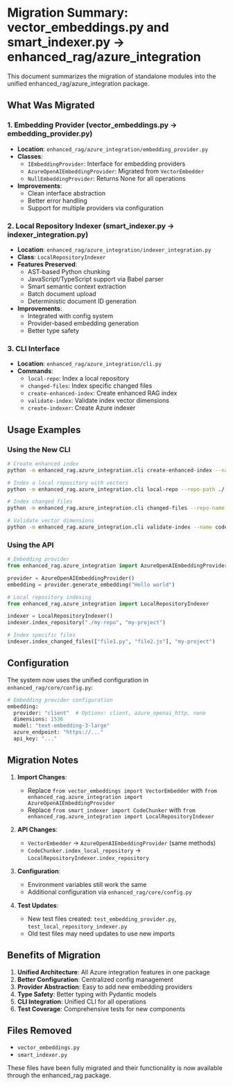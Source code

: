 # Migration Summary: vector_embeddings.py and smart_indexer.py → enhanced_rag/azure_integration

This document summarizes the migration of standalone modules into the unified enhanced_rag/azure_integration package.

## What Was Migrated

### 1. Embedding Provider (vector_embeddings.py → embedding_provider.py)
- **Location**: `enhanced_rag/azure_integration/embedding_provider.py`
- **Classes**:
  - `IEmbeddingProvider`: Interface for embedding providers
  - `AzureOpenAIEmbeddingProvider`: Migrated from `VectorEmbedder`
  - `NullEmbeddingProvider`: Returns None for all operations
- **Improvements**:
  - Clean interface abstraction
  - Better error handling
  - Support for multiple providers via configuration

### 2. Local Repository Indexer (smart_indexer.py → indexer_integration.py)
- **Location**: `enhanced_rag/azure_integration/indexer_integration.py`
- **Class**: `LocalRepositoryIndexer`
- **Features Preserved**:
  - AST-based Python chunking
  - JavaScript/TypeScript support via Babel parser
  - Smart semantic context extraction
  - Batch document upload
  - Deterministic document ID generation
- **Improvements**:
  - Integrated with config system
  - Provider-based embedding generation
  - Better type safety

### 3. CLI Interface
- **Location**: `enhanced_rag/azure_integration/cli.py`
- **Commands**:
  - `local-repo`: Index a local repository
  - `changed-files`: Index specific changed files
  - `create-enhanced-index`: Create enhanced RAG index
  - `validate-index`: Validate index vector dimensions
  - `create-indexer`: Create Azure indexer

## Usage Examples

### Using the New CLI

```bash
# Create enhanced index
python -m enhanced_rag.azure_integration.cli create-enhanced-index --name codebase-mcp-sota

# Index a local repository with vectors
python -m enhanced_rag.azure_integration.cli local-repo --repo-path ./ --repo-name mcprag --embed-vectors

# Index changed files
python -m enhanced_rag.azure_integration.cli changed-files --repo-name mcprag --files src/a.py src/b.ts

# Validate vector dimensions
python -m enhanced_rag.azure_integration.cli validate-index --name codebase-mcp-sota --check-dimensions 1536
```

### Using the API

```python
# Embedding provider
from enhanced_rag.azure_integration import AzureOpenAIEmbeddingProvider

provider = AzureOpenAIEmbeddingProvider()
embedding = provider.generate_embedding("Hello world")

# Local repository indexing
from enhanced_rag.azure_integration import LocalRepositoryIndexer

indexer = LocalRepositoryIndexer()
indexer.index_repository("./my-repo", "my-project")

# Index specific files
indexer.index_changed_files(["file1.py", "file2.js"], "my-project")
```

## Configuration

The system now uses the unified configuration in `enhanced_rag/core/config.py`:

```python
# Embedding provider configuration
embedding:
  provider: "client"  # Options: client, azure_openai_http, none
  dimensions: 1536
  model: "text-embedding-3-large"
  azure_endpoint: "https://..."
  api_key: "..."
```

## Migration Notes

1. **Import Changes**:
   - Replace `from vector_embeddings import VectorEmbedder` with `from enhanced_rag.azure_integration import AzureOpenAIEmbeddingProvider`
   - Replace `from smart_indexer import CodeChunker` with `from enhanced_rag.azure_integration import LocalRepositoryIndexer`

2. **API Changes**:
   - `VectorEmbedder` → `AzureOpenAIEmbeddingProvider` (same methods)
   - `CodeChunker.index_local_repository` → `LocalRepositoryIndexer.index_repository`

3. **Configuration**:
   - Environment variables still work the same
   - Additional configuration via `enhanced_rag/core/config.py`

4. **Test Updates**:
   - New test files created: `test_embedding_provider.py`, `test_local_repository_indexer.py`
   - Old test files may need updates to use new imports

## Benefits of Migration

1. **Unified Architecture**: All Azure integration features in one package
2. **Better Configuration**: Centralized config management
3. **Provider Abstraction**: Easy to add new embedding providers
4. **Type Safety**: Better typing with Pydantic models
5. **CLI Integration**: Unified CLI for all operations
6. **Test Coverage**: Comprehensive tests for new components

## Files Removed

- `vector_embeddings.py`
- `smart_indexer.py`

These files have been fully migrated and their functionality is now available through the enhanced_rag package.
